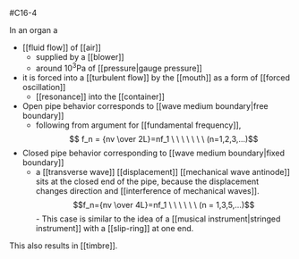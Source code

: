 #C16-4 

In an organ a

- [[fluid flow]] of [[air]]
	- supplied by a [[blower]] 
	- around $10^3 \text{Pa}$ of [[pressure|gauge pressure]]
- it is forced into a [[turbulent flow]] by the [[mouth]] as a form of [[forced oscillation]]
	- [[resonance]] into the [[container]] 
- Open pipe behavior corresponds to [[wave medium boundary|free boundary]]
	- following from argument for [[fundamental frequency]], 
	$$ f_n = {nv \over 2L}=nf_1 \ \ \ \ \ \ \ (n=1,2,3,...)$$
- Closed pipe behavior corresponding to [[wave medium boundary|fixed boundary]]
	- a [[transverse wave]] [[displacement]] [[mechanical wave antinode]] sits at the closed end of the pipe, because the displacement changes direction and [[interference of mechanical waves]].
	$$f_n={nv \over 4L}=nf_1 \ \ \ \ \ \ (n = 1,3,5,...)$$- This case is similar to the idea of a [[musical instrument|stringed instrument]] with a [[slip-ring]] at one end.

This also results in [[timbre]].

